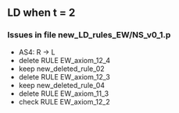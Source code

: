 ## LD when t = 2

### Issues in file new_LD_rules_EW/NS_v0_1.p
- AS4: R -> L
- delete RULE EW_axiom_12_4
- keep new_deleted_rule_02
- delete RULE EW_axiom_12_3
- keep new_deleted_rule_04
- delete RULE EW_axiom_11_3
- check RULE EW_axiom_12_2